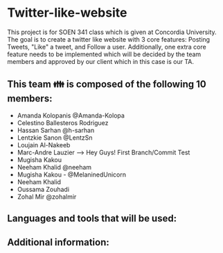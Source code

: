 # Twitter-like-website
This project is for SOEN 341 class which is given at Concordia University. The goal is to create a twitter like website with 3 core features: Posting Tweets, "Like" a tweet, and Follow a user. Additionally, one extra core feature needs to be implemented which will be decided by the team members and approved by our client which in this case is our TA.

## This team :family: is composed of the following 10 members:

- Amanda Kolopanis @Amanda-Kolopa
- Celestino Ballesteros Rodriguez
- Hassan Sarhan @h-sarhan
- Lentzkie Sanon @LentzSn
- Loujain Al-Nakeeb
- Marc-Andre Lauzier                --> Hey Guys! First Branch/Commit Test
- Mugisha Kakou	
- Neeham Khalid @neeham
- Mugisha Kakou	- @MelaninedUnicorn
- Neeham Khalid
- Oussama Zouhadi
- Zohal Mir @zohalmir

## Languages and tools that will be used:


## Additional information:
